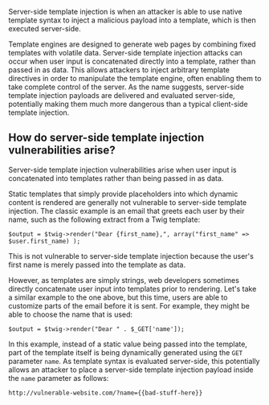 Server-side template injection is when an attacker is able to use native template syntax to inject a malicious payload into a template, which is then executed server-side.

Template engines are designed to generate web pages by combining fixed templates with volatile data. Server-side template injection attacks can occur when user input is concatenated directly into a template, rather than passed in as data. This allows attackers to inject arbitrary template directives in order to manipulate the template engine, often enabling them to take complete control of the server. As the name suggests, server-side template injection payloads are delivered and evaluated server-side, potentially making them much more dangerous than a typical client-side template injection.

## How do server-side template injection vulnerabilities arise?

Server-side template injection vulnerabilities arise when user input is concatenated into templates rather than being passed in as data.

Static templates that simply provide placeholders into which dynamic content is rendered are generally not vulnerable to server-side template injection. The classic example is an email that greets each user by their name, such as the following extract from a Twig template:

`$output = $twig->render("Dear {first_name},", array("first_name" => $user.first_name) );`

This is not vulnerable to server-side template injection because the user's first name is merely passed into the template as data.

However, as templates are simply strings, web developers sometimes directly concatenate user input into templates prior to rendering. Let's take a similar example to the one above, but this time, users are able to customize parts of the email before it is sent. For example, they might be able to choose the name that is used:

`$output = $twig->render("Dear " . $_GET['name']);`

In this example, instead of a static value being passed into the template, part of the template itself is being dynamically generated using the `GET` parameter `name`. As template syntax is evaluated server-side, this potentially allows an attacker to place a server-side template injection payload inside the `name` parameter as follows:

`http://vulnerable-website.com/?name={{bad-stuff-here}}`